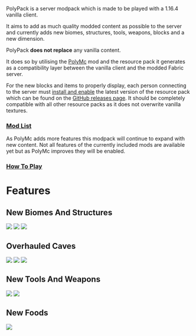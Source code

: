 PolyPack is a server modpack which is made to be played with a 1.16.4 vanilla client.

It aims to add as much quality modded content as possible to the server and currently adds new biomes, structures, tools, weapons, blocks and a new dimension.

PolyPack **does not replace** any vanilla content.

It does so by utilising the [PolyMc](https://github.com/TheEpicBlock/PolyMc) mod and the resource pack it generates as a compatibility layer between the vanilla client and the modded Fabric server.

For the new blocks and items to properly display, each person connecting to the server must [install and enable](https://minecraft.gamepedia.com/Tutorials/Loading_a_resource_pack) the latest version of the resource pack which can be found on the [GitHub releases page](https://github.com/TrueCP6/PolyPack/releases). It should be completely compatible with all other resource packs as it does not overwrite vanilla textures.

### [Mod List](https://github.com/TrueCP6/PolyPack/wiki/Mod-list)
As PolyMc adds more features this modpack will continue to expand with new content. Not all features of the currently included mods are available yet but as PolyMc improves they will be enabled.

### [How To Play](https://github.com/TrueCP6/PolyPack/wiki/How-To-Use)

# Features
## New Biomes And Structures
![](https://i.imgur.com/CebL22s.jpeg)
![](https://i.imgur.com/urvFdBT.jpeg)
![](https://i.imgur.com/driGKXk.png)

## Overhauled Caves
![](https://i.imgur.com/U1cCvfV.png)
![](https://i.imgur.com/xhueu4B.jpeg)
![](https://i.imgur.com/Cj9K8j3.png)

## New Tools And Weapons
![](https://i.imgur.com/kiLRLmP.png)
![](https://i.imgur.com/d3gbpH9.png)

## New Foods
![](https://i.imgur.com/DIIujBG.png)